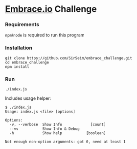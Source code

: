 # [Embrace.io](http://embrace.io) Challenge

### Requirements
`npm`/`node` is required to run this program

### Installation
```
git clone https://github.com/SirSeim/embrace_challenge.git
cd embrace_challenge
npm install
```

### Run
```
./index.js
```

Includes usage helper:
```
$ ./index.js
Usage: index.js <file> [options]

Options:
  -v, --verbose  Show Info             [count]
  --vv           Show Info & Debug
  -h             Show help           [boolean]

Not enough non-option arguments: got 0, need at least 1
```

